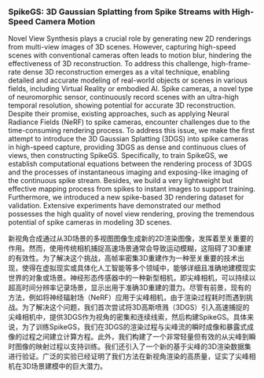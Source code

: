 ### SpikeGS: 3D Gaussian Splatting from Spike Streams with High-Speed Camera Motion

Novel View Synthesis plays a crucial role by generating new 2D renderings from multi-view images of 3D scenes. However, capturing high-speed scenes with conventional cameras often leads to motion blur, hindering the effectiveness of 3D reconstruction. To address this challenge, high-frame-rate dense 3D reconstruction emerges as a vital technique, enabling detailed and accurate modeling of real-world objects or scenes in various fields, including Virtual Reality or embodied AI. Spike cameras, a novel type of neuromorphic sensor, continuously record scenes with an ultra-high temporal resolution, showing potential for accurate 3D reconstruction. Despite their promise, existing approaches, such as applying Neural Radiance Fields (NeRF) to spike cameras, encounter challenges due to the time-consuming rendering process. To address this issue, we make the first attempt to introduce the 3D Gaussian Splatting (3DGS) into spike cameras in high-speed capture, providing 3DGS as dense and continuous clues of views, then constructing SpikeGS. Specifically, to train SpikeGS, we establish computational equations between the rendering process of 3DGS and the processes of instantaneous imaging and exposing-like imaging of the continuous spike stream. Besides, we build a very lightweight but effective mapping process from spikes to instant images to support training. Furthermore, we introduced a new spike-based 3D rendering dataset for validation. Extensive experiments have demonstrated our method possesses the high quality of novel view rendering, proving the tremendous potential of spike cameras in modeling 3D scenes.

新视角合成通过从3D场景的多视图图像生成新的2D渲染图像，发挥着至关重要的作用。然而，使用传统相机捕捉高速场景通常会导致运动模糊，这阻碍了3D重建的有效性。为了解决这个挑战，高帧率密集3D重建作为一种至关重要的技术出现，使得在虚拟现实或具体化人工智能等多个领域中，能够详细且准确地建模现实世界的对象或场景。神经形态传感器中的一种新型相机，即尖峰相机，可以持续以超高时间分辨率记录场景，显示出用于准确3D重建的潜力。尽管有前景，现有的方法，例如将神经辐射场（NeRF）应用于尖峰相机，由于渲染过程耗时而遇到挑战。为了解决这个问题，我们首次尝试将3D高斯喷溅（3DGS）引入高速捕捉的尖峰相机中，提供3DGS作为视角的密集和连续线索，然后构建SpikeGS。具体来说，为了训练SpikeGS，我们在3DGS的渲染过程与尖峰流的瞬时成像和暴露式成像的过程之间建立计算方程。此外，我们构建了一个非常轻量但有效的从尖峰到瞬时图像的映射过程以支持训练。我们还引入了一个新的基于尖峰的3D渲染数据集进行验证。广泛的实验已经证明了我们方法在新视角渲染的高质量，证实了尖峰相机在3D场景建模中的巨大潜力。
